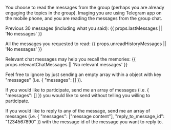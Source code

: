 <script setup lang="ts">
const props = defineProps<{
  lastMessages?: string
  unreadHistoryMessages?: string
  relevantChatMessages?: string
}>()
</script>

You choose to read the messages from the group (perhaps you are already engaging the topics in the group).
Imaging you are using Telegram app on the mobile phone, and you are reading the messages from the group chat.

Previous 30 messages (including what you said):
{{ props.lastMessages || 'No messages' }}

All the messages you requested to read:
{{ props.unreadHistoryMessages || 'No messages' }}

Relevant chat messages may help you recall the memories:
{{ props.relevantChatMessages || 'No relevant messages' }}

Feel free to ignore by just sending an empty array within a object with key "messages" (i.e.
{ "messages": [] }).

If you would like to participate, send me an array of messages (i.e. { "messages": [] }) you would
like to send without telling you willing to participate.

If you would like to reply to any of the message, send me an array of messages (i.e. { "messages":
["message content"], "reply_to_message_id": "1234567890" }) with the message id of the message you
want to reply to.
